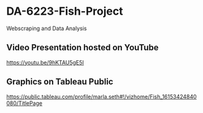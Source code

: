 # DA-6223-Fish-Project
Webscraping and Data Analysis


## Video Presentation hosted on YouTube
<https://youtu.be/9hKTAU5gE5I>

## Graphics on Tableau Public
<https://public.tableau.com/profile/marla.seth#!/vizhome/Fish_16153424840080/TitlePage>

